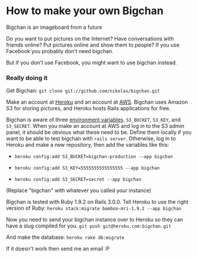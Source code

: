 How to make your own Bigchan
===========================================
Bigchan is an imageboard from a future

Do you want to put pictures on the Internet? Have conversations with friends online? Put pictures online and show them to people? If you use Facebook you probably don't need bigchan.

But if you don't use Facebook, you might want to use bigchan instead.

### Really doing it
Get Bigchan:
`git clone git://github.com/nikolas/bigchan.git`

Make an account at [Heroku](http://heroku.com/) and an account at [AWS](http://aws.amazon.com/). Bigchan uses Amazon S3 for storing pictures, and Heroku hosts Rails applications for free.

Bigchan is aware of three [environment variables](http://en.wikipedia.org/wiki/Environment_variable). `S3_BUCKET`, `S3_KEY`, and `S3_SECRET`. When you make an account at AWS and log in to the S3 admin panel, it should be obvious what these need to be. Define them locally if you want to be able to test bigchan with `rails server`. Otherwise, log in to Heroku and make a new repository, then add the variables like this:

* `heroku config:add S3_BUCKET=bigchan-production --app bigchan`

* `heroku config:add S3_KEY=5555555555555555 --app bigchan`

* `heroku config:add S3_SECRET=secret --app bigchan`

(Replace "bigchan" with whatever you called your instance)

Bigchan is tested with Ruby 1.9.2 on Rails 3.0.0. Tell Heroku to use the right version of Ruby:
`heroku stack:migrate bamboo-mri-1.9.2 --app bigchan`

Now you need to send your bigchan instance over to Heroku so they can have a slug compiled for you.
`git push git@heroku.com:bigchan.git`

And make the database:
`heroku rake db:migrate`


If it doesn't work then send me an email :P
